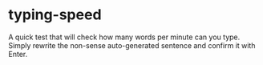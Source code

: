 # typing-speed

A quick test that will check how many words per minute can you type.
Simply rewrite the non-sense auto-generated sentence and confirm it with Enter.
